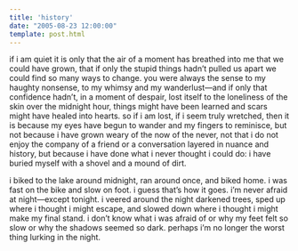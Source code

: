 ```yaml
---
title: 'history'
date: "2005-08-23 12:00:00"
template: post.html
---
```


if i am quiet it is only that the air of a moment has breathed into me that we could have grown, that if only the stupid things hadn’t pulled us apart we could find so many ways to change. you were always the sense to my haughty nonsense, to my whimsy and my wanderlust—and if only that confidence hadn’t, in a moment of despair, lost itself to the loneliness of the skin over the midnight hour, things might have been learned and scars might have healed into hearts. so if i am lost, if i seem truly wretched, then it is because my eyes have begun to wander and my fingers to reminisce, but not because i have grown weary of the now of the never, not that i do not enjoy the company of a friend or a conversation layered in nuance and history, but because i have done what i never thought i could do: i have buried myself with a shovel and a mound of dirt.

i biked to the lake around midnight, ran around once, and biked home. i was fast on the bike and slow on foot. i guess that’s how it goes. i’m never afraid at night—except tonight. i veered around the night darkened trees, sped up where i thought i might escape, and slowed down where i thought i might make my final stand. i don’t know what i was afraid of or why my feet felt so slow or why the shadows seemed so dark. perhaps i’m no longer the worst thing lurking in the night.